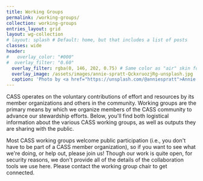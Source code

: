 ```yaml
---
title: Working Groups
permalink: /working-groups/
collection: working-groups
entries_layout: grid
layout: wg-collection
# layout: splash # Default: home, but that includes a list of posts
classes: wide
header:
#   overlay_color: "#000"
#  overlay_filter: "0.60"
  overlay_filter: rgba(0, 146, 202, 0.75) # Same color as "air" skin footer
  overlay_image: /assets/images/annie-spratt-QckxruozjRg-unsplash.jpg
  caption: 'Photo by <a href="https://unsplash.com/@anniespratt">Annie Spratt</a> on <a href="https://unsplash.com/photos/group-of-people-using-laptop-computer-QckxruozjRg">Unsplash</a>'
---
```

CASS operates on the voluntary contributions of effort and resources by its member organizations and others in the community.  Working groups are the primary means by which we organize members of the CASS community to advance our stewardship efforts.  Below, you'll find both logistical information about the various CASS working groups, as well as outputs they are sharing with the public.

Most CASS working groups welcome public participation (i.e., you don't have to be part of a CASS member organization), so if you want to see what we're doing, or help out, please join us!  Though our work is quite open, for security reasons, we don't provide all of the details of the collaboration tools we use here.  Please contact the working group chair to get connected.